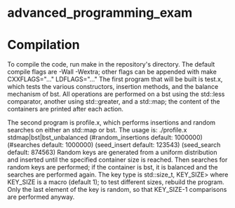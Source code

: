 # advanced_programming_exam

# Compilation
To compile the code, run make in the repository's directory. The default compile flags are -Wall -Wextra; other flags can be appended with make CXXFLAGS="..." LDFLAGS="..."
The first program that will be built is test.x, which tests the various constructors, insertion methods, and the balance mechanism of bst.
All operations are performed on a bst using the std::less comparator, another using std::greater, and a std::map; the content of the containers are printed after each action.

The second program is profile.x, which performs insertions and random searches on either an std::map or bst.
The usage is: ./profile.x stdmap|bst|bst_unbalanced (#random_insertions default: 1000000) (#searches default: 1000000) (seed_insert default: 123543) (seed_search default: 874563)
Random keys are generated from a uniform distribution and inserted until the specified container size is reached.
Then searches for random keys are performed; if the container is bst, it is balanced and the searches are performed again. 
The key type is std::size_t, KEY_SIZE> where KEY_SIZE is a macro (default 1); to test different sizes, rebuild the program.
Only the last element of the key is random, so that KEY_SIZE-1 comparisons are performed anyway.